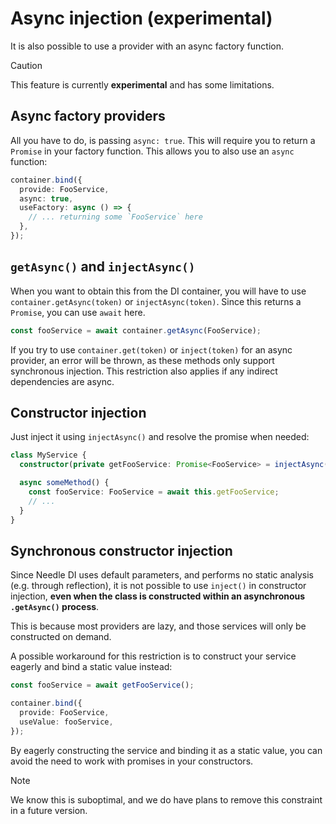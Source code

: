 # Async injection (experimental)

It is also possible to use a provider with an async factory function.

> [!CAUTION]
> This feature is currently **experimental** and has some limitations.

## Async factory providers

All you have to do, is passing `async: true`. This will require you to return a `Promise` in your factory function.
This allows you to also use an `async` function:

```typescript
container.bind({
  provide: FooService,
  async: true,
  useFactory: async () => {
    // ... returning some `FooService` here
  },
});
```

## `getAsync()` and `injectAsync()`

When you want to obtain this from the DI container, you will have to use `container.getAsync(token)` or
`injectAsync(token)`. Since this returns a `Promise`, you can use `await` here.

```typescript
const fooService = await container.getAsync(FooService);
```

If you try to use `container.get(token)` or `inject(token)` for an async provider, an error will be thrown,
as these methods only support synchronous injection. This restriction also applies if any indirect dependencies are async.

## Constructor injection

Just inject it using `injectAsync()` and resolve the promise when needed:

```typescript
class MyService {
  constructor(private getFooService: Promise<FooService> = injectAsync(FooService)) {}

  async someMethod() {
    const fooService: FooService = await this.getFooService;
    // ...
  }
}
```

## Synchronous constructor injection

Since Needle DI uses default parameters, and performs no static analysis (e.g. through reflection), it is not possible
to use `inject()` in constructor injection, **even when the class is constructed within an asynchronous `.getAsync()` process**.

This is because most providers are lazy, and those services will only be constructed on demand.

A possible workaround for this restriction is to construct your service eagerly and bind a static value instead:

```typescript
const fooService = await getFooService();

container.bind({
  provide: FooService,
  useValue: fooService,
});
```

By eagerly constructing the service and binding it as a static value, you can avoid the need to work with promises in your constructors.

> [!NOTE]
> We know this is suboptimal, and we do have plans to remove this constraint in a future version.

